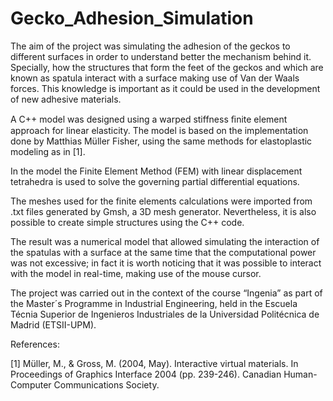 # Gecko_Adhesion_Simulation
The aim of the project was simulating the adhesion of the geckos to different surfaces in order to understand better the mechanism behind it. Specially, how the structures that form the feet of the geckos and which are known as spatula interact with a surface making use of Van der Waals forces. This knowledge is important as it could be used in the development of new adhesive materials. 

A C++ model was designed using a warped stiffness ﬁnite element approach for linear elasticity. The  model is based on the implementation done by Matthias Müller Fisher, using the same methods for elastoplastic modeling as in [1]. 

In the model the Finite Element Method (FEM) with linear displacement tetrahedra is used to solve the governing partial differential equations.

The meshes used for the finite elements calculations were imported from .txt files generated by Gmsh, a 3D mesh generator. Nevertheless, it is also possible to create simple structures using the C++ code. 

The result was a numerical model that allowed simulating the interaction of the spatulas with a surface at the same time that the computational power was not excessive; in fact it is worth noticing that it was possible to interact with the model in real-time, making use of the mouse cursor.

The project was carried out in the context of the course “Ingenia” as part of the Master´s Programme in Industrial Engineering, held in the Escuela Técnia Superior de Ingenieros Industriales de la Universidad Politécnica de Madrid (ETSII-UPM).

References:

[1] Müller, M., & Gross, M. (2004, May). Interactive virtual materials. In Proceedings of Graphics Interface 2004 (pp. 239-246). Canadian Human-Computer Communications Society.

